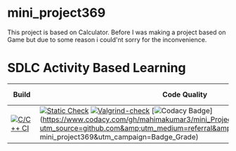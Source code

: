 # mini_project369

This project is based on Calculator.
Before I was making a project based on Game but due to some reason i could'nt sorry for the inconvenience.


# SDLC Activity Based Learning



Build | Code Quality | Unity | Git Inspector
|---------|------------|-----------|----------------
[![C/C++ CI](https://github.com/mahimakumar3/mini_project369/actions/workflows/c-cpp.yml/badge.svg)](https://github.com/mahimakumar3/mini_project369/actions/workflows/c-cpp.yml)|[![Static Check](https://github.com/mahimakumar3/mini_project369/actions/workflows/cppcheck.yml/badge.svg)](https://github.com/mahimakumar3/mini_project369/actions/workflows/arc-cppcheck.yml) [![Valgrind-check](https://github.com/mahimakumar3/mini_project369/actions/workflows/dynamic-code-quality.yml/badge.svg)](https://github.com/mahimakumar3/mini_project369/actions/workflows/dynamic-code-quality.yml) [![Codacy Badge](https://app.codacy.com/project/badge/Grade/21c5cae1b5844158b9eb3d4c80125c89)](https://www.codacy.com/gh/mahimakumar3/mini_Project369/dashboard?utm_source=github.com&amp;utm_medium=referral&amp;utm_content=mahimakumar3 mini_project369&amp;utm_campaign=Badge_Grade) 


